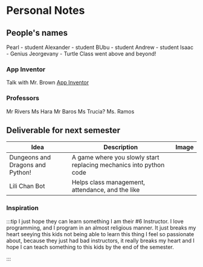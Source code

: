 # Personal Notes

## People's names

Pearl - student
Alexander - student
BUbu - student
Andrew - student
Isaac - Genius
Jeorgevany - Turtle Class went above and beyond!

### App Inventor
Talk with Mr. Brown
[App Inventor](https://appinventor.mit.edu/support/chromebooks#:~:text=Creating%20apps,-To%20create%20apps&text=Go%20to%20My%20Projects%20and,connected%20to%20your%20new%20app.)



### Professors

Mr Rivers
Ms Hara
Mr Baros
Ms Trucia?
Ms. Ramos

## Deliverable for next semester
| Idea                             | Description                                                        | Image |
| -------------------------------- | ------------------------------------------------------------------ | ----- |
| Dungeons and Dragons and Python! | A game where you slowly start replacing mechanics into python code |
| Lili Chan Bot                    | Helps class management, attendance, and the like                   |



### Inspiration

:::tip I just hope they can learn something
I am their #6 Instructor. I love programming, and I program in an almost religious manner. It just breaks my heart seeying this kids not being able to learn this thing I feel so passionate about, because they just had bad instructors, it really breaks my heart and I hope I can teach something to this kids by the end of the semester.

:::





